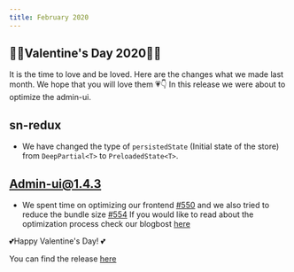 ```yaml
---
title: February 2020
---
```


## 💛💙Valentine's Day 2020💜💚

It is the time to love and be loved. 
Here are the changes what we made last month. We hope that you will love them 💗👇
In this release we were about to optimize the admin-ui.

## sn-redux
- We have changed the type of `persistedState` (Initial state of the store)  from `DeepPartial<T>` to `PreloadedState<T>`.

## Admin-ui@1.4.3

- We spent time on optimizing our frontend
[#550](https://github.com/SenseNet/sn-client/pull/550)
and we also tried to reduce the bundle size
[#554](https://github.com/SenseNet/sn-client/pull/554)
If you would like to read about the optimization process check our blogbost [here](https://community.sensenet.com/blog/2020/01/18/time-is-money)

💕Happy Valentine's Day! 💕

You can find the release [here](https://github.com/SenseNet/sn-client/releases/tag/2020.2.0)
